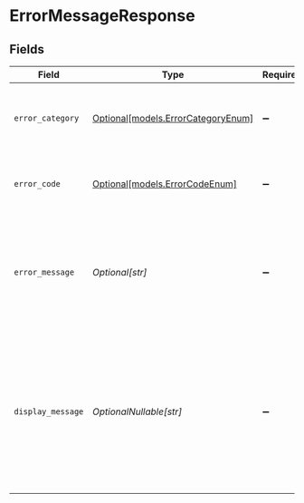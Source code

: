 # ErrorMessageResponse


## Fields

| Field                                                                                                                                                              | Type                                                                                                                                                               | Required                                                                                                                                                           | Description                                                                                                                                                        |
| ------------------------------------------------------------------------------------------------------------------------------------------------------------------ | ------------------------------------------------------------------------------------------------------------------------------------------------------------------ | ------------------------------------------------------------------------------------------------------------------------------------------------------------------ | ------------------------------------------------------------------------------------------------------------------------------------------------------------------ |
| `error_category`                                                                                                                                                   | [Optional[models.ErrorCategoryEnum]](../models/errorcategoryenum.md)                                                                                               | :heavy_minus_sign:                                                                                                                                                 | A broad categorization of the error. Safe for programmatic use.                                                                                                    |
| `error_code`                                                                                                                                                       | [Optional[models.ErrorCodeEnum]](../models/errorcodeenum.md)                                                                                                       | :heavy_minus_sign:                                                                                                                                                 | The particular error code. Safe for programmatic use.                                                                                                              |
| `error_message`                                                                                                                                                    | *Optional[str]*                                                                                                                                                    | :heavy_minus_sign:                                                                                                                                                 | A developer-friendly representation of the error code. This may change over time and is not safe for programmatic use.                                             |
| `display_message`                                                                                                                                                  | *OptionalNullable[str]*                                                                                                                                            | :heavy_minus_sign:                                                                                                                                                 | A user-friendly representation of the error code. null if the error is not related to user action. This may change over time and is not safe for programmatic use. |
